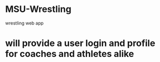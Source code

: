 # MSU-Wrestling
wrestling web app



# will provide a user login and profile for coaches and athletes alike
